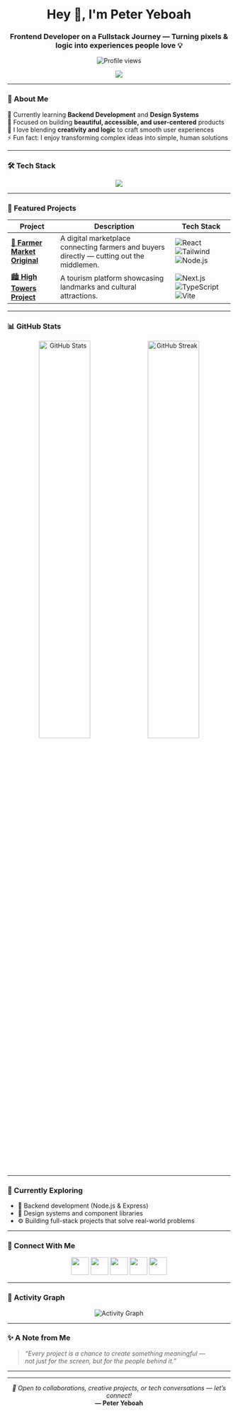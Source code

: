 <!-- 🌟 HEADER -->
<h1 align="center">Hey 👋, I'm Peter Yeboah</h1>
<h3 align="center">Frontend Developer on a Fullstack Journey — Turning pixels & logic into experiences people love 💡</h3>

<p align="center">
  <img src="https://komarev.com/ghpvc/?username=peter-yeboah&label=Profile%20views&color=0e75b6&style=flat" alt="Profile views" />
</p>

<p align="center">
  <a href="https://farmer-market-original.vercel.app/" target="_blank">
    <img src="https://img.shields.io/badge/🔗%20Live%20Demo%20Here-brightgreen?style=for-the-badge" />
  </a>
</p>

---

### 🧠 About Me  
🌱 Currently learning **Backend Development** and **Design Systems**  
🎯 Focused on building **beautiful, accessible, and user-centered** products  
💬 I love blending **creativity and logic** to craft smooth user experiences  
⚡ Fun fact: I enjoy transforming complex ideas into simple, human solutions  

---

### 🛠️ Tech Stack  
<p align="center">
  <img src="https://skillicons.dev/icons?i=html,css,js,ts,react,next,tailwind,figma,git,nodejs,vite" />
</p>

---

### 🚀 Featured Projects  

| Project | Description | Tech Stack |
|----------|--------------|------------|
| [🌾 **Farmer Market Original**](https://farmer-market-original.vercel.app/) | A digital marketplace connecting farmers and buyers directly — cutting out the middlemen. | ![React](https://img.shields.io/badge/-React-blue) ![Tailwind](https://img.shields.io/badge/-TailwindCSS-38BDF8) ![Node.js](https://img.shields.io/badge/-Node.js-68A063) |
| [🏙️ **High Towers Project**](https://high-towers.vercel.app/) | A tourism platform showcasing landmarks and cultural attractions. | ![Next.js](https://img.shields.io/badge/-Next.js-black) ![TypeScript](https://img.shields.io/badge/-TypeScript-3178C6) ![Vite](https://img.shields.io/badge/-Vite-646CFF) |

---

### 📊 GitHub Stats  
<p align="center">
  <img width="48%" src="https://github-readme-stats.vercel.app/api?username=nichep09&show_icons=true&theme=tokyonight" alt="GitHub Stats" />
  <img width="48%" src="https://github-readme-streak-stats.herokuapp.com/?user=nichep09&theme=tokyonight" alt="GitHub Streak" />
</p>

---

### 🌱 Currently Exploring  
- 🧩 Backend development (Node.js & Express)  
- 🎨 Design systems and component libraries  
- ⚙️ Building full-stack projects that solve real-world problems  

---

### 🤝 Connect With Me  
<p align="center">
  <a href="https://www.linkedin.com/in/bamidele-yeboah-a3a662187"><img src="https://skillicons.dev/icons?i=linkedin" height="40" /></a>
  <a href="https://x.com/NicheP09?s=08"><img src="https://skillicons.dev/icons?i=twitter" height="40" /></a>
  <a href="https://www.instagram.com/nichepetedev?igsh=OGQ5ZDc2ODk2ZA=="><img src="https://skillicons.dev/icons?i=instagram" height="40" /></a>
  <a href="mailto:peteryeboah09@gmail.com"><img src="https://skillicons.dev/icons?i=gmail" height="40" /></a>
  <a href="https://wa.me/2349135281352"><img src="https://cdn.simpleicons.org/whatsapp/25D366" height="40" /></a>
</p>

---

### 🧩 Activity Graph  
<p align="center">
  <img src="https://github-readme-activity-graph.vercel.app/graph?username=nichep09&theme=tokyo-night" alt="Activity Graph" />
</p>

---

### ✨ A Note from Me  
> *“Every project is a chance to create something meaningful —  
> not just for the screen, but for the people behind it.”*

---

<hr/>
<p align="center">
  <i>💬 Open to collaborations, creative projects, or tech conversations — let’s connect!</i><br/>
  <b>— Peter Yeboah</b>
</p>

